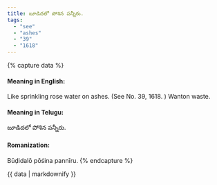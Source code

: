 ```yaml
---
title: బూడిదలో పోశిన పన్నీరు.
tags:
  - "see"
  - "ashes"
  - "39"
  - "1618"
---
```


{% capture data %}
#### Meaning in English:
Like sprinkling rose water on ashes.
(See No. 39, 1618. )
Wanton waste.

#### Meaning in Telugu:
బూడిదలో పోశిన పన్నీరు.

#### Romanization:
Būḍidalō pōśina pannīru.
{% endcapture %}

{{ data | markdownify }}

